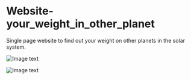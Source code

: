 # Website-your_weight_in_other_planet

Single page website to find out your weight on other planets in the solar system.

![Image text](https://drive.google.com/file/d/1bkzKkWhnesOh_WtsDwmFmJO4E1AUIh3I/view?usp=sharing)

![Image text](https://drive.google.com/file/d/1SVbvGtk4p5qtlsDY_wAqStaq5CWhEyMG/view?usp=sharing)
